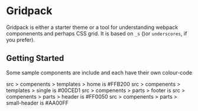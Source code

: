 Gridpack
===

Gridpack is either a starter theme or a tool for understanding webpack componenents and perhaps CSS grid. It is based on `_s` ()or `underscores`, if you prefer).


Getting Started
---------------

Some sample components are include and each have their own colour-code

src > compenents > templates > home is #FFB200
src > compenents > templates > single is #00CED1 
src > compenents > parts > footer is 
src > compenents > parts > header is #FF0050
src > compenents > parts > small-header is #AA00FF